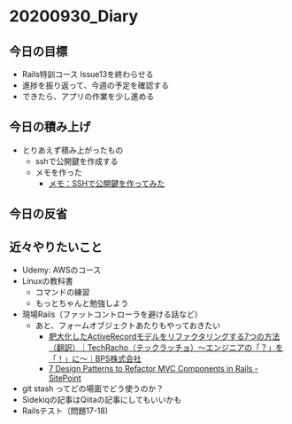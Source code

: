 # 20200930_Diary

## 今日の目標

- Rails特訓コース Issue13を終わらせる
- 進捗を振り返って、今週の予定を確認する
- できたら、アプリの作業を少し進める

## 今日の積み上げ

- とりあえず積み上がったもの
  - sshで公開鍵を作成する
  - メモを作った
    - [メモ：SSHで公開鍵を作ってみた](00_TIL_Diary/20200930_Diary_ssh.md)

## 今日の反省

## 近々やりたいこと

- Udemy: AWSのコース
- Linuxの教科書
  - コマンドの練習
  - もっとちゃんと勉強しよう
- 現場Rails（ファットコントローラを避ける話など）
  - あと、フォームオブジェクトあたりもやっておきたい
    - [肥大化したActiveRecordモデルをリファクタリングする7つの方法（翻訳）｜TechRacho（テックラッチョ）〜エンジニアの「？」を「！」に〜｜BPS株式会社](https://techracho.bpsinc.jp/hachi8833/2013_11_19/14738)
    - [7 Design Patterns to Refactor MVC Components in Rails \- SitePoint](https://www.sitepoint.com/7-design-patterns-to-refactor-mvc-components-in-rails/)
- git stash ってどの場面でどう使うのか？
- Sidekiqの記事はQiitaの記事にしてもいいかも
- Railsテスト（問題17-18)
